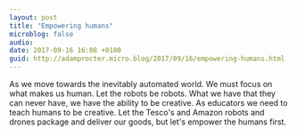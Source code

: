 ```yaml
---
layout: post
title: "Empowering humans"
microblog: false
audio: 
date: 2017-09-16 16:08 +0100
guid: http://adamprocter.micro.blog/2017/09/16/empowering-humans.html
---
```

As we move towards the inevitably automated world. We must focus on what makes us human. Let the robots be robots. What we have that they can never have, we have the ability to be creative. As educators we need to teach humans to be creative. Let the Tesco's and Amazon robots and drones package and deliver our goods, but let's empower the humans first. 
